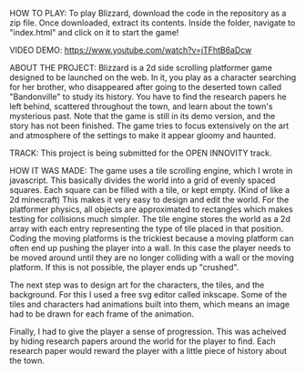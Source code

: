 HOW TO PLAY: To play Blizzard, download the code in the repository as a zip file. Once downloaded, extract its contents. Inside the folder, navigate to "index.html" and click on it to start the game!

VIDEO DEMO: https://www.youtube.com/watch?v=jTFhtB6aDcw

ABOUT THE PROJECT: Blizzard is a 2d side scrolling platformer game designed to be launched on the web. In it, you play as a character searching for her brother, who disappeared after going to the deserted town called "Bandonville" to study its history. You have to find the research papers he left behind, scattered throughout the town, and learn about the town's mysterious past. Note that the game is still in its demo version, and the story has not been finished. The game tries to focus extensively on the art and atmosphere of the settings to make it appear gloomy and haunted. 

TRACK: This project is being submitted for the OPEN INNOVITY track.

HOW IT WAS MADE: The game uses a tile scrolling engine, which I wrote in javascript. This basically divides the world into a grid of evenly spaced squares. Each square can be filled with a tile, or kept empty. (Kind of like a 2d minecraft) This makes it very easy to design and edit the world. For the platformer physics, all objects are approximated to rectangles which makes testing for collisions much simpler. The tile engine stores the world as a 2d array with each entry representing the type of tile placed in that position. Coding the moving platforms is the trickiest because a moving platform can often end up pushing the player into a wall. In this case the player needs to be moved around until they are no longer colliding with a wall or the moving platform. If this is not possible, the player ends up "crushed".

The next step was to design art for the characters, the tiles, and the background. For this I used a free svg editor called inkscape. Some of the tiles and characters had animations built into them, which means an image had to be drawn for each frame of the animation. 

Finally, I had to give the player a sense of progression. This was acheived by hiding research papers around the world for the player to find. Each research paper would reward the player with a little piece of history about the town. 
